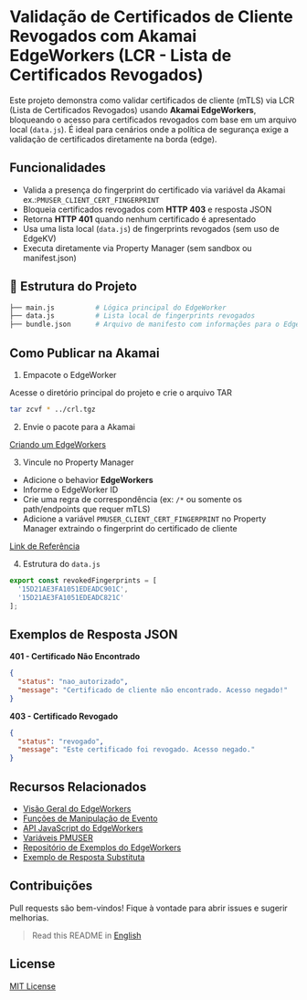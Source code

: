 # Validação de Certificados de Cliente Revogados com Akamai EdgeWorkers (LCR - Lista de Certificados Revogados)

Este projeto demonstra como validar certificados de cliente (mTLS) via LCR (Lista de Certificados Revogados) usando **Akamai EdgeWorkers**, bloqueando o acesso para certificados revogados com base em um arquivo local (`data.js`). É ideal para cenários onde a política de segurança exige a validação de certificados diretamente na borda (edge).

## Funcionalidades

- Valida a presença do fingerprint do certificado via variável da Akamai ex.:`PMUSER_CLIENT_CERT_FINGERPRINT`
- Bloqueia certificados revogados com **HTTP 403** e resposta JSON
- Retorna **HTTP 401** quando nenhum certificado é apresentado
- Usa uma lista local (`data.js`) de fingerprints revogados (sem uso de EdgeKV)
- Executa diretamente via Property Manager (sem sandbox ou manifest.json)

## 📂 Estrutura do Projeto

```bash
├── main.js          # Lógica principal do EdgeWorker
├── data.js          # Lista local de fingerprints revogados
├── bundle.json      # Arquivo de manifesto com informações para o EdgeWorker
```

## Como Publicar na Akamai

1. Empacote o EdgeWorker

Acesse o diretório principal do projeto e crie o arquivo TAR

```bash
tar zcvf * ../crl.tgz
```

2. Envie o pacote para a Akamai

[Criando um EdgeWorkers](https://techdocs.akamai.com/edgeworkers/docs/manage-edgeworkers)

3. Vincule no Property Manager

- Adicione o behavior **EdgeWorkers**
- Informe o EdgeWorker ID
- Crie uma regra de correspondência (ex: `/*` ou somente os path/endpoints que requer mTLS)
- Adicione a variável `PMUSER_CLIENT_CERT_FINGERPRINT` no Property Manager extraindo o fingerprint do certificado de cliente

[Link de Referência](https://techdocs.akamai.com/edgeworkers/docs/add-the-edgeworkers-behavior)

4. Estrutura do `data.js`

```js
export const revokedFingerprints = [
  '15D21AE3FA1051EDEADC901C',
  '15D21AE3FA1051EDEADC821C'
];
```

## Exemplos de Resposta JSON

**401 - Certificado Não Encontrado**
```json
{
  "status": "nao_autorizado",
  "message": "Certificado de cliente não encontrado. Acesso negado!"
}
```

**403 - Certificado Revogado**
```json
{
  "status": "revogado",
  "message": "Este certificado foi revogado. Acesso negado."
}
```

## Recursos Relacionados

- [Visão Geral do EdgeWorkers](https://techdocs.akamai.com/edgeworkers/docs/what-is-edgeworkers)
- [Funções de Manipulação de Evento](https://techdocs.akamai.com/edgeworkers/docs/event-handler-functions)
- [API JavaScript do EdgeWorkers](https://techdocs.akamai.com/edgeworkers/docs/about-the-javascript-api)
- [Variáveis PMUSER](https://techdocs.akamai.com/property-mgr/docs/using-variables)
- [Repositório de Exemplos do EdgeWorkers](https://github.com/akamai/edgeworkers-examples)
- [Exemplo de Resposta Substituta](https://github.com/akamai/edgeworkers-examples/tree/master/edgecompute/examples/surrogate-response)

## Contribuições

Pull requests são bem-vindos! Fique à vontade para abrir issues e sugerir melhorias.

> Read this README in [English](./README.md)

## License

[MIT License](https://mit-license.org/)